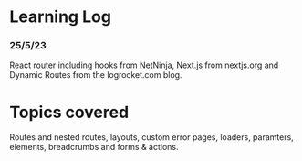 # Learning Log

### 25/5/23
React router including hooks from NetNinja, Next.js from nextjs.org and Dynamic Routes from the logrocket.com blog.

# Topics covered

Routes and nested routes, 
layouts, 
custom error pages,
loaders,
paramters,
elements,
breadcrumbs
and forms & actions.



